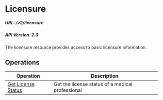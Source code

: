 # Licensure

##### URL: /v2/licensure
##### API Version: 2.0

The licensure resource provides access to basic licensure information.

## Operations

| Operation | Description |
| --------- | ----------- |
| [Get License Status](get-license-status.md) |Get the license status of a medical professional |
